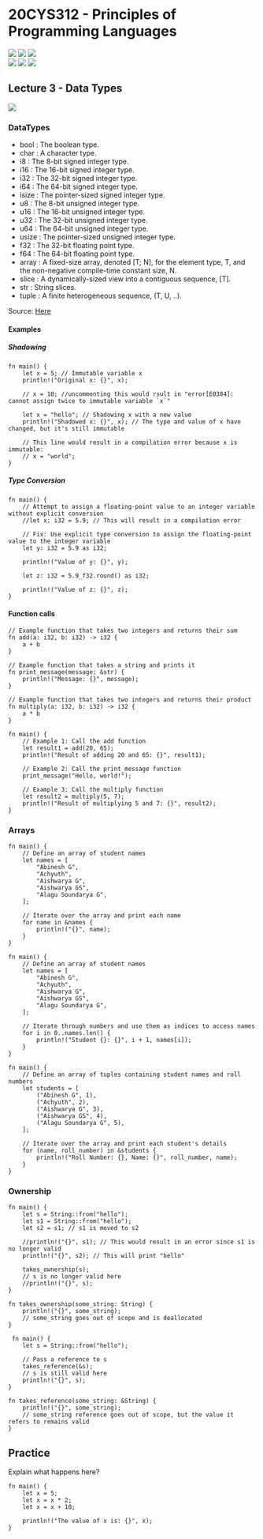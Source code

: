# 20CYS312 - Principles of Programming Languages
![](https://img.shields.io/badge/Batch-21CYS-lightgreen) ![](https://img.shields.io/badge/UG-blue) ![](https://img.shields.io/badge/Subject-PPL-blue) <br/>
![](https://img.shields.io/badge/Lecture-2-orange) ![](https://img.shields.io/badge/Practical-3-orange) ![](https://img.shields.io/badge/Credits-3-orange)

## Lecture 3 - Data Types
![](https://img.shields.io/badge/-7th_May-orange)

### DataTypes
- bool : The boolean type.
- char : A character type.
- i8 : The 8-bit signed integer type.
- i16 : The 16-bit signed integer type.
- i32 : The 32-bit signed integer type.
- i64 : The 64-bit signed integer type.
- isize : The pointer-sized signed integer type.
- u8 : The 8-bit unsigned integer type.
- u16 : The 16-bit unsigned integer type.
- u32 : The 32-bit unsigned integer type.
- u64 : The 64-bit unsigned integer type.
- usize : The pointer-sized unsigned integer type.
- f32 : The 32-bit floating point type.
- f64 : The 64-bit floating point type.
- array : A fixed-size array, denoted [T; N], for the element type, T, and the non-negative compile-time constant size, N.
- slice : A dynamically-sized view into a contiguous sequence, [T].
- str : String slices.
- tuple : A finite heterogeneous sequence, (T, U, ..).

Source: [Here](https://www.codingame.com/playgrounds/365/getting-started-with-rust/primitive-data-types#:~:text=i32%20%3A%20The%2032-bit%20signed,16-bit%20unsigned%20integer%20type.)

#### Examples

##### Shadowing
```
fn main() {
    let x = 5; // Immutable variable x
    println!("Original x: {}", x);
	
	// x = 10; //uncommenting this would rsult in "error[E0384]: cannot assign twice to immutable variable `x`"

    let x = "hello"; // Shadowing x with a new value
    println!("Shadowed x: {}", x); // The type and value of x have changed, but it's still immutable

    // This line would result in a compilation error because x is immutable:
    // x = "world"; 
}
```

##### Type Conversion 
```
fn main() {
    // Attempt to assign a floating-point value to an integer variable without explicit conversion
    //let x: i32 = 5.9; // This will result in a compilation error

    // Fix: Use explicit type conversion to assign the floating-point value to the integer variable
    let y: i32 = 5.9 as i32;

    println!("Value of y: {}", y);
	
	let z: i32 = 5.9_f32.round() as i32;

    println!("Value of z: {}", z);
}
```

#### Function calls
```
// Example function that takes two integers and returns their sum
fn add(a: i32, b: i32) -> i32 {
    a + b
}

// Example function that takes a string and prints it
fn print_message(message: &str) {
    println!("Message: {}", message);
}

// Example function that takes two integers and returns their product
fn multiply(a: i32, b: i32) -> i32 {
    a * b
}

fn main() {
    // Example 1: Call the add function
    let result1 = add(20, 65);
    println!("Result of adding 20 and 65: {}", result1);

    // Example 2: Call the print_message function
    print_message("Hello, world!");

    // Example 3: Call the multiply function
    let result2 = multiply(5, 7);
    println!("Result of multiplying 5 and 7: {}", result2);
}
```

### Arrays 
```
fn main() {
    // Define an array of student names
    let names = [
        "Abinesh G",
        "Achyuth",
        "Aishwarya G",
        "Aishwarya GS",
        "Alagu Soundarya G",
    ];

    // Iterate over the array and print each name
    for name in &names {
        println!("{}", name);
    }
}
```

```
fn main() {
    // Define an array of student names
    let names = [
        "Abinesh G",
        "Achyuth",
        "Aishwarya G",
        "Aishwarya GS",
        "Alagu Soundarya G",
    ];

    // Iterate through numbers and use them as indices to access names
    for i in 0..names.len() {
        println!("Student {}: {}", i + 1, names[i]);
    }
}
```
```
fn main() {
    // Define an array of tuples containing student names and roll numbers
    let students = [
        ("Abinesh G", 1),
        ("Achyuth", 2),
        ("Aishwarya G", 3),
        ("Aishwarya GS", 4),
        ("Alagu Soundarya G", 5),
    ];

    // Iterate over the array and print each student's details
    for (name, roll_number) in &students {
        println!("Roll Number: {}, Name: {}", roll_number, name);
    }
}
```

### Ownership 
```
fn main() {
    let s = String::from("hello");
    let s1 = String::from("hello");
    let s2 = s1; // s1 is moved to s2
    
    //println!("{}", s1); // This would result in an error since s1 is no longer valid
    println!("{}", s2); // This will print "hello"

    takes_ownership(s);
    // s is no longer valid here
	//println!("{}", s);
}

fn takes_ownership(some_string: String) {
    println!("{}", some_string);
    // some_string goes out of scope and is deallocated
}
```

```
 fn main() {
    let s = String::from("hello");
    
    // Pass a reference to s
    takes_reference(&s);
    // s is still valid here
	println!("{}", s);
}

fn takes_reference(some_string: &String) {
    println!("{}", some_string);
    // some_string reference goes out of scope, but the value it refers to remains valid
}
```
## Practice

Explain what happens here?
```
fn main() {
    let x = 5;
    let x = x * 2;
    let x = x + 10;

    println!("The value of x is: {}", x);
}
```
